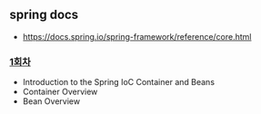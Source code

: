 ## spring docs
* https://docs.spring.io/spring-framework/reference/core.html

### [1회차](./spring_document_1th.md)
* Introduction to the Spring IoC Container and Beans
* Container Overview
* Bean Overview

